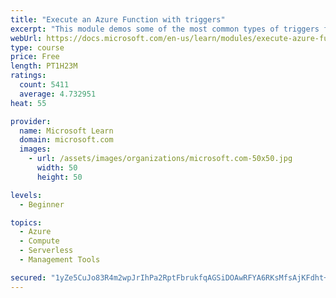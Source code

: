 ```yaml
---
title: "Execute an Azure Function with triggers"
excerpt: "This module demos some of the most common types of triggers for executing Azure Functions and how to configure them to execute your logic."
webUrl: https://docs.microsoft.com/en-us/learn/modules/execute-azure-function-with-triggers/
type: course
price: Free
length: PT1H23M
ratings:
  count: 5411
  average: 4.732951
heat: 55

provider:
  name: Microsoft Learn
  domain: microsoft.com
  images:
    - url: /assets/images/organizations/microsoft.com-50x50.jpg
      width: 50
      height: 50

levels:
  - Beginner

topics:
  - Azure
  - Compute
  - Serverless
  - Management Tools

secured: "1yZe5CuJo83R4m2wpJrIhPa2RptFbrukfqAGSiDOAwRFYA6RKsMfsAjKFdht+DHKt8nFVWyYFSJcAh93Ljo/Bc30VQ2wfZRx3WPqvykIwClczOxkio82am+mi2OSmXsbSwTobSyyeahKamwgZEYqf9iT4nyLFWCAKRJvwMnC4F6YgcjwtL5RnQmRIAUOAibdDfVoxWb0ixu9lKp8jK2skoRAm3d0VnYCm5dNi4hDc9uA6KApSrsfx7iTAtpCmsp50xSemctPopS1l6VvVASrP/Xl0wFppOVSjS+lAqD8Nf1mfJeQ2pzlzRrj/i5DH/07RXNxfd3kmm8ZY9TAJGaU8v7q5usS8GFzYV4oCjVErVJs3TUooQXaO+CHQzmSJs5QsA0U9xckDdNkI9mIhqpsOxURaSkq6KVljCrukOREYnY=;lY22mNraPsuH+H3gzSLPGw=="
---
```



